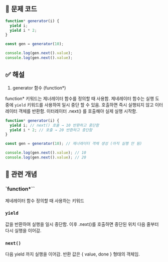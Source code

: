 ## 🔎 문제 코드

```js
function* generator(i) {
  yield i;
  yield i * 2;
}

const gen = generator(10);

console.log(gen.next().value);
console.log(gen.next().value);
```

## ✅ 해설

1. generator 함수 (function\*)

function\* 키워드는 제너레이터 함수를 정의할 때 사용함. 제네레이터 함수는 실행 도중에 `yield` 키워드를 사용하여 일시 중단 할 수 있음. 호출하면 즉시 실행되지 않고 이터레이터 객체를 반환함. 이터레이터 .next() 를 호출해야 실제 실행 시작함.

```js
function* generator(i) {
  yield i; // next() 호출 → 10 반환하고 중단함
  yield i * 2; // 호출 → 20 반환하고 중단함
}

const gen = generator(10); // 제너레이터 객체 생성 (아직 실행 안 됨)

console.log(gen.next().value); // 10
console.log(gen.next().value); // 20
```

## 🧠 관련 개념

### `function\*``

제네레이터 함수 정의할 때 사용하는 키워드

### `yield`

값을 반환하여 실행을 일시 중단함. 이후 .next()를 호출하면 중단된 위치 다음 줄부터 다시 실행을 이어감.

### `next()`

다음 yield 까지 실행을 이어감. 반환 값은 { value, done } 형태의 객체임.
